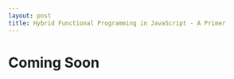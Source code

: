 ```yaml
---
layout: post
title: Hybrid Functional Programming in JavaScript - A Primer
---
```


<h1>Coming Soon</h1>